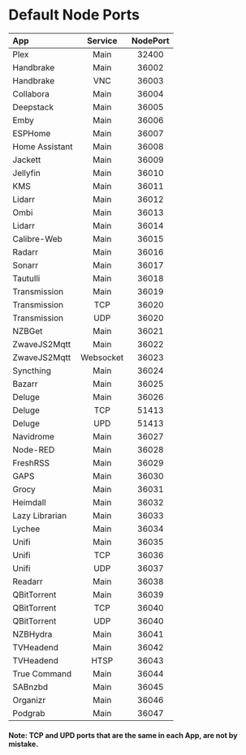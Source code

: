 # Default Node Ports

| App                       |Service  | NodePort  |
|:--------------------------|:-------:|:---------:|
|Plex                       |Main     |32400      |
|Handbrake                  |Main     |36002      |
|Handbrake                  |VNC      |36003      |
|Collabora                  |Main     |36004      |
|Deepstack                  |Main     |36005      |
|Emby                       |Main     |36006      |
|ESPHome                    |Main     |36007      |
|Home Assistant             |Main     |36008      |
|Jackett                    |Main     |36009      |
|Jellyfin                   |Main     |36010      |
|KMS                        |Main     |36011      |
|Lidarr                     |Main     |36012      |
|Ombi                       |Main     |36013      |
|Lidarr                     |Main     |36014      |
|Calibre-Web                |Main     |36015      |
|Radarr                     |Main     |36016      |
|Sonarr                     |Main     |36017      |
|Tautulli                   |Main     |36018      |
|Transmission               |Main     |36019      |
|Transmission               |TCP      |36020      |
|Transmission               |UDP      |36020      |
|NZBGet                     |Main     |36021      |
|ZwaveJS2Mqtt               |Main     |36022      |
|ZwaveJS2Mqtt               |Websocket|36023      |
|Syncthing                  |Main     |36024      |
|Bazarr                     |Main     |36025      |
|Deluge                     |Main     |36026      |
|Deluge                     |TCP      |51413      |
|Deluge                     |UPD      |51413      |
|Navidrome                  |Main     |36027      |
|Node-RED                   |Main     |36028      |
|FreshRSS                   |Main     |36029      |
|GAPS                       |Main     |36030      |
|Grocy                      |Main     |36031      |
|Heimdall                   |Main     |36032      |
|Lazy Librarian             |Main     |36033      |
|Lychee                     |Main     |36034      |
|Unifi                      |Main     |36035      |
|Unifi                      |TCP      |36036      |
|Unifi                      |UDP      |36037      |
|Readarr                    |Main     |36038      |
|QBitTorrent                |Main     |36039      |
|QBitTorrent                |TCP      |36040      |
|QBitTorrent                |UDP      |36040      |
|NZBHydra                   |Main     |36041      |
|TVHeadend                  |Main     |36042      |
|TVHeadend                  |HTSP     |36043      |
|True Command               |Main     |36044      |
|SABnzbd                    |Main     |36045      |
|Organizr                   |Main     |36046      |
|Podgrab                    |Main     |36047      |

#### Note: TCP and UPD ports that are the same in each App, are not by mistake.

